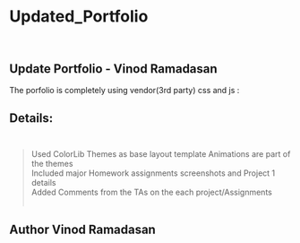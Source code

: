 # Updated_Portfolio <br /> <br />

## Update Portfolio - Vinod Ramadasan

The porfolio is completely using vendor(3rd party) css and  js :<br />

## Details:<br /> <br />
> Used ColorLib Themes as base layout template
> Animations are part of the themes<br />
> Included major Homework assignments screenshots and Project 1 details <br />
> Added Comments from the TAs on the each project/Assignments<br /><br />



## Author Vinod Ramadasan
